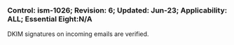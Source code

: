 ### Control: ism-1026; Revision: 6; Updated: Jun-23; Applicability: ALL; Essential Eight:N/A
<p>DKIM signatures on incoming emails are verified.</p>